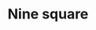 ---
title: Nine square
tags: ["nine", "square", "four", "sides", "polygon", "geometric", "shape"]
icon: nine-square
svg: '<svg xmlns="http://www.w3.org/2000/svg" width="24" height="24" fill="none" viewBox="0 0 24 24" stroke-width="1.5" stroke-linecap="round" stroke-linejoin="round" stroke="currentColor"><path d="M10.5 16h1a3 3 0 0 0 3-3v-2.5m0 0a2.5 2.5 0 0 0-5 0c0 1.38 1.12 2 2.5 2s2.5-.62 2.5-2"/><path d="M3 12c0-4.243 0-6.364 1.318-7.682C5.636 3 7.758 3 12 3c4.243 0 6.364 0 7.682 1.318C21 5.636 21 7.758 21 12c0 4.243 0 6.364-1.318 7.682C18.364 21 16.242 21 12 21c-4.243 0-6.364 0-7.682-1.318C3 18.364 3 16.242 3 12"/></svg>'
---